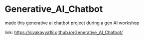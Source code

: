 # Generative_AI_Chatbot
made this generative ai chatbot project during a gen AI workshop

link: https://sivakavya18.github.io/Generative_AI_Chatbot/

